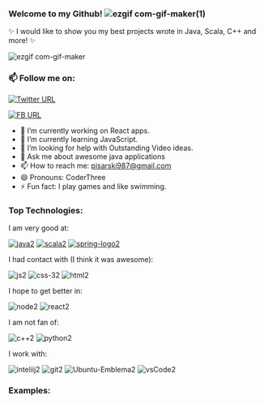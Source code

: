 ### Welcome to my Github! ![ezgif com-gif-maker(1)](https://user-images.githubusercontent.com/73716334/152412167-1bd22ef0-d5ec-47c7-96e6-b706eee7206c.gif)


✨ I would like to show you my best projects wrote in Java, Scala, C++ and more! ✨ 

![ezgif com-gif-maker](https://user-images.githubusercontent.com/73716334/151576766-fed88f9d-d378-4939-8809-42c0cc3b10c2.gif)

### 📫 Follow me on:

[![Twitter URL](https://img.shields.io:/twitter/url?label=%40Remmo123456789&style=social&url=https%3A%2F%2Ftwitter.com%2FRemmo123456789)](https://twitter.com/Remmo123456789)

[![FB URL](https://img.shields.io/badge/Remigiusz_Pisarski-1877F2?style=for-the-badge&logo=facebook&logoColor=white)](https://www.facebook.com/profile.php?id=100007905436766)


- 🔭 I’m currently working on React apps.
- 🌱 I’m currently learning JavaScript.
- 🤔 I’m looking for help with Outstanding Video ideas.
- 💬 Ask me about awesome java applications
- 📫 How to reach me: pisarski987@gmail.com
- 😄 Pronouns: CoderThree
- ⚡ Fun fact: I play games and like swimming.


### Top Technologies:

I am very good at:

[![java2](https://user-images.githubusercontent.com/73716334/152649672-ba74e19a-a1a8-4745-86c6-693235fa531e.png)](https://github.com/Remmo1/Remmo1/blob/main/icons/java.png)
[![scala2](https://user-images.githubusercontent.com/73716334/152649808-3cba80a4-9108-406d-85ee-0876d5bf9f8c.png)](https://github.com/Remmo1/Remmo1/blob/main/icons/scala.png)
[![spring-logo2](https://user-images.githubusercontent.com/73716334/152649809-009658fa-45b5-4771-bfc1-e4782041ec89.png)](https://github.com/Remmo1/Remmo1/blob/main/icons/spring-logo.png)

I had contact with (I think it was awesome):

![js2](https://user-images.githubusercontent.com/73716334/152649802-b482d985-c477-474e-b39d-6f392c10e77e.png)
![css-32](https://user-images.githubusercontent.com/73716334/152853612-1334f0bf-a5f1-4b5b-96b7-d7fc21b570d3.png)
![html2](https://user-images.githubusercontent.com/73716334/152853627-48ae5e48-e804-40f0-bc79-adbe4a201b90.png)


I hope to get better in:

![node2](https://user-images.githubusercontent.com/73716334/152649804-87573079-cae2-410c-816a-a8078adbde89.png)
![react2](https://user-images.githubusercontent.com/73716334/152649806-c6b0ead9-d47d-43f5-bed5-8bc8463bd580.png)

I am not fan of: 

![c++2](https://user-images.githubusercontent.com/73716334/152853607-661187c9-3fd0-4364-9813-44b3546624e2.png)
![python2](https://user-images.githubusercontent.com/73716334/152649805-5999926d-bf33-4bad-9155-f849eb3c08b7.png)

I work with:

![inteliij2](https://user-images.githubusercontent.com/73716334/152855024-77f47fe0-24a6-46de-904b-83138812e86b.png)
![git2](https://user-images.githubusercontent.com/73716334/152853620-1083cc08-b0e0-477f-902f-80383c539e56.png)
![Ubuntu-Emblema2](https://user-images.githubusercontent.com/73716334/152854526-fe760cff-4257-4f48-ae02-3bdbef2cda5e.png)
![vsCode2](https://user-images.githubusercontent.com/73716334/152854547-5f9d2567-9be3-4c2b-a1a6-ec8d824fbd7a.png)


### Examples: